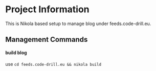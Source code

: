 # Project Information

This is Nikola based setup to manage blog under feeds.code-drill.eu.

## Management Commands

#### build blog
use `cd feeds.code-drill.eu && nikola build`

